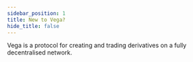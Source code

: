 ```yaml
---
sidebar_position: 1
title: New to Vega?
hide_title: false
---
```


Vega is a protocol for creating and trading derivatives on a fully decentralised network.